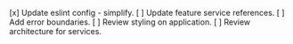 [x] Update eslint config - simplify.
[ ] Update feature service references. 
[ ] Add error boundaries. 
[ ] Review styling on application. 
[ ] Review architecture for services. 